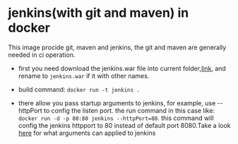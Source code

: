 # jenkins(with git and maven) in docker

This image procide git, maven and jenkins, the git and maven are generally needed in ci operation.

* first you need download the jenkins.war file into current folder,[link](http://mirrors.jenkins-ci.org/war/latest/jenkins.war), and rename to `jenkins.war` if it with other names.

* build command: `docker run -t jenkins .`

* there allow you pass startup arguments to jenkins, for example, use --httpPort to config the listen port. the run command in this case like: `docker run -d -p 80:80 jenkins --httpPort=80`. this command will config the jenkins httpport to 80 instead of default port 8080.Take a look [here](https://wiki.jenkins-ci.org/display/JENKINS/Starting+and+Accessing+Jenkins) for what arguments can applied to jenkins
